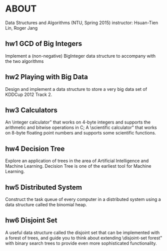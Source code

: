 # ABOUT
Data Structures and Algorithms (NTU, Spring 2015) instructor: Hsuan-Tien Lin, Roger Jang
## hw1 GCD of Big Integers
Implement a (non-negative) BigInteger data structure to accompany with the two algorithms


## hw2 Playing with Big Data
 Design and implement a data structure to store a very big data set of KDDCup 2012 Track 2.

## hw3 Calculators
 An \integer calculator" that works on 4-byte integers and supports the arithmetic and bitwise operations in C; 
 A \scientific calculator" that works on 8-byte floating point numbers and supports some scientific functions.


## hw4 Decision Tree
 Explore an application of trees in the area of Artificial Intelligence and Machine Learning. Decision Tree is one of the earliest tool for Machine Learning. 


## hw5 Distributed System
Construct the task queue of every computer in a distributed system using a data structure called the binomial heap.


## hw6 Disjoint Set
A useful data structure called the disjoint set that can be implemented with
a forest of trees, and guide you to think about extending \disjoint-set forest" with binary search trees to provide even more sophisticated functionality.
